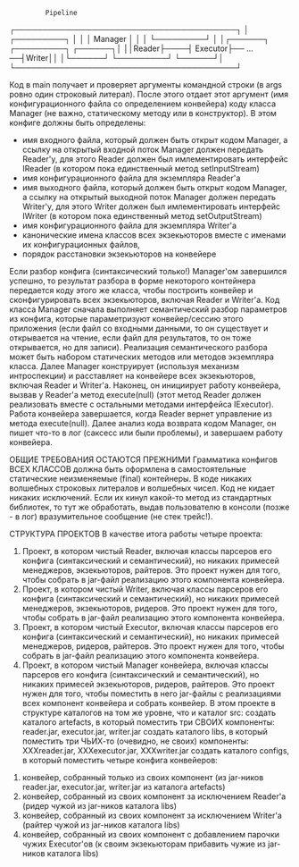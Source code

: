              Pipeline
 ┌────────────────────────────────────────┐
 │         ┌─────────┐                    │
 │         │ Manager │                    │
 │         └─────────┘                    │
 │┌──────┐    ┌─────────┐         ┌──────┐│
 ││Reader├────┤ Executor├── ... ──┤Writer││
 │└──────┘    └─────────┘         └──────┘│
 └────────────────────────────────────────┘


Код в main получает и проверяет аргументы командной строки (в args ровно один строковый литерал).
После этого отдает этот аргумент (имя конфигурационного файла со определением конвейера) коду класса Manager (не важно, статическому методу или в конструктор).
В этом конфиге должны быть определены:
- имя входного файла, который должен быть открыт кодом Manager, а ссылку на открытый входной поток Manager должен передать Reader'у, для этого Reader должен был имлементировать интерфейс IReader (в котором пока единственный метод setInputStream)
- имя конфигурационного файла для экземпляра Reader'а
- имя выходного файла, который должен быть открыт кодом Manager, а ссылку на открытый выходной поток Manager должен передать Writer'у, для этого Writer должен был имлементировать интерфейс IWriter (в котором пока единственный метод setOutputStream)
- имя конфигурационного файла для экземпляра Writer'а
- канонические имена классов всех экзекьюторов вместе с именами их конфигурационных файлов,
- порядок расстановки экзекьюторов на конвейере

Если разбор конфига (синтаксический только!) Manager'ом завершился успешно, то результат разбора в форме некоторого контейнера передается коду этого же класса, чтобы построить конвейер и сконфигурировать всех экзекьюторов, включая Reader и Writer'а.
Код класса Manager сначала выполняет семантический разбор параметров из конфига, которые параметризуют конвейер/сессию этого приложения (если файл со входными данными, то он существует и открывается на чтение, если файл для результатов, то он тоже открывается, но для записи).
Реализация семантического разбора может быть набором статических методов или методов экземпляра класса.
Далее Manager конструирует (используя механизм интроспекции) и расставляет на конвейере всех экзекьюторов, включая Reader и Writer'а.
Наконец, он инициирует работу конвейера, вызвав у Reader'а метод execute(null) (этот метод Reader должен реализовать вместе с остальными методами интерфейса IExecutor).
Работа конвейера завершается, когда Reader вернет управление из метода execute(null).
Далее анализ кода возврата кодом Manager, он пишет что-то в лог (саксесс или были проблемы),
и завершаем работу конвейера.

ОБЩИЕ ТРЕБОВАНИЯ ОСТАЮТСЯ ПРЕЖНИМИ
Грамматика конфигов ВСЕХ КЛАССОВ должна быть оформлена в самостоятельные статические неизменяемые (final) контейнеры.
В  коде никаких волшебных строковых литералов и волшебных чисел.
Код не кидает никаких исключений. Если их кинул какой-то метод из стандартных библиотек, то тут  же обработать, выдав пользователю в консоли (позже - в лог) вразумительное сообщение (не стек трейс!).

СТРУКТУРА ПРОЕКТОВ
В качестве итога работы четыре проекта:
1. Проект, в котором чистый Reader, включая классы парсеров его конфига (синтаксический и семантический), но никаких примесей менеджеров, экзекьюторов, райтеров.
 Это проект нужен для того, чтобы собрать в jar-файл реализацию этого компонента конвейера.
2. Проект, в котором чистый Writer, включая классы парсеров его конфига (синтаксический и семантический), но никаких примесей менеджеров, экзекьюторов, ридеров.
 Это проект нужен для того, чтобы собрать в jar-файл реализацию этого компонента конвейера.
3. Проект, в котором чистый Executor, включая классы парсеров его конфига (синтаксический и семантический), но никаких примесей менеджеров, ридеров, райтеров.
 Это проект нужен для того, чтобы собрать в jar-файл реализацию этого компонента конвейера.
4. Проект, в котором чистый Manager конвейера, включая классы парсеров его конфига (синтаксический и семантический), но никаких примесей экзекьюторов, ридеров, райтеров.
 Это проект нужен для того, чтобы поместить в него jar-файлы с реализациями всех компонент конвейера и собрать конвейер.
В этом проекте в структуре каталогов на том же уровне, что и каталог src:
создать каталого artefacts, в который поместить три СВОИХ компоненты: reader.jar, executor.jar, writer.jar
создать каталого libs, в который поместить три ЧЬИХ-то (очевидно, не своих) компоненты: XXXreader.jar, XXXexecutor.jar, XXXwriter.jar
создать каталого configs, в который поместить четыре конфига конвейеров:
1) конвейер, собранный только из своих компонент (из jar-ников reader.jar, executor.jar, writer.jar из каталога artefacts)
2) конвейер, собранный из своих компонент за исключением Reader'а (ридер чужой из jar-ников каталога libs)
3) конвейер, собранный из своих компонент за исключением Writer'а (райтер чужой из jar-ников каталога libs)
4) конвейер, собранный из своих компонент с добавлением парочки чужих Executor'ов (к своим экзекьюторам прибавить чужие из jar-ников каталога libs)

